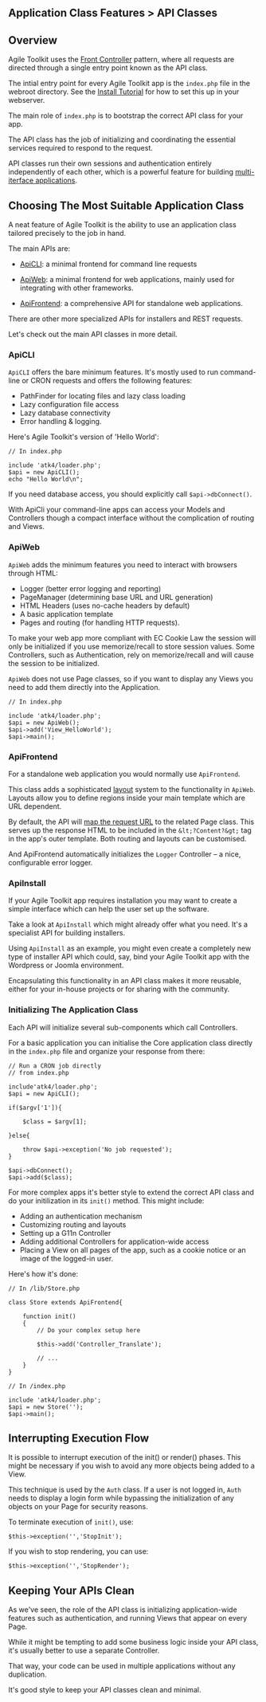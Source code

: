 Application Class Features > API Classes
---

## Overview

Agile Toolkit uses the [Front Controller](TODO) pattern, where all requests are directed through a single entry point known as the API class.

The intial entry point for every Agile Toolkit app is the `index.php` file in the webroot directory. See the [Install Tutorial](TODO) for how to set this up in your webserver.

The main role of `index.php` is to bootstrap the correct API class for your app.

The API class has the job of initializing and coordinating the essential services required to respond to the request.

API classes run their own sessions and authentication entirely independently of each other, which is a powerful feature for building [multi-iterface applications](TODO).

## Choosing The Most Suitable Application Class

A neat feature of Agile Toolkit is the ability to use an application class tailored precisely to the job in hand.

The main APIs are:

* [ApiCLI](/TODO): a minimal frontend for command line requests

* [ApiWeb](/TODO): a minimal frontend for web applications, mainly used for integrating with other frameworks. 

* [ApiFrontend](/TODO): a comprehensive API for standalone web applications.

There are other more specialized APIs for installers and REST requests. 

Let's check out the main API classes in more detail.

### ApiCLI

`ApiCLI` offers the bare minimum features. It's mostly used to run command-line or CRON requests and offers the following features:

- PathFinder for locating files and lazy class loading
- Lazy configuration file access
- Lazy database connectivity
- Error handling & logging.

Here's Agile Toolkit's version of 'Hello World':

    // In index.php

    include 'atk4/loader.php';
    $api = new ApiCLI();
    echo "Hello World\n";

If you need database access, you should explicitly call `$api->dbConnect()`. 

With ApiCli your command-line apps can access your Models and Controllers though a compact interface without the complication of routing and Views.

### ApiWeb

`ApiWeb` adds the minimum features you need to interact with browsers through HTML:

- Logger (better error logging and reporting)
- PageManager (determining base URL and URL generation)
- HTML Headers (uses no-cache headers by default)
- A basic application template
- Pages and routing (for handling HTTP requests).

To make your web app more compliant with EC Cookie Law the session will only be initialized if you use memorize/recall to store session values. Some Controllers, such as Authentication, rely on memorize/recall and will cause the session to be initialized.

`ApiWeb` does not use Page classes, so if you want to display any Views you need to add them directly into the Application.

    // In index.php

    include 'atk4/loader.php';
    $api = new ApiWeb();
    $api->add('View_HelloWorld');
    $api->main();

### ApiFrontend

For a standalone web application you would normally use `ApiFrontend`.

This class adds a sophisticated [layout](/TODO) system to the functionality in `ApiWeb`. Layouts allow you to define regions inside your main template which are URL dependent. 

By default, the API will [map the request URL](TODO) to the related Page class. This serves up the response HTML to be included in the `&lt;?Content?&gt;` tag in the app's outer template. Both routing and layouts can be customised.

And ApiFrontend automatically initializes the `Logger` Controller &ndash; a nice, configurable error logger.

### ApiInstall

If your Agile Toolkit app requires installation you may want to create a simple interface which can help the user set up the software. 

Take a look at `ApiInstall` which might already offer what you need. It's a specialist API for building installers.

Using `ApiInstall` as an example, you might even create a completely new type of installer API which could, say, bind your Agile Toolkit app with the Wordpress or Joomla environment.

Encapsulating this functionality in an API class makes it more reusable, either for your in-house projects or for sharing with the community.

### Initializing The Application Class

Each API will initialize several sub-components which call Controllers. 

For a basic application you can initialise the Core application class directly in the `index.php` file and organize your response from there:

    // Run a CRON job directly
    // from index.php

    include'atk4/loader.php';
    $api = new ApiCLI();

    if($argv['1']){

        $class = $argv[1];

    }else{

        throw $api->exception('No job requested');
    }

    $api->dbConnect();
    $api->add($class);

For more complex apps it's better style to extend the correct API class and do your initilization in its `init()` method. This might include:

* Adding an authentication mechanism
* Customizing routing and layouts
* Setting up a G11n Controller
* Adding additional Controllers for application-wide access
* Placing a View on all pages of the app, such as a cookie notice or an image of the logged-in user.

Here's how it's done:

    // In /lib/Store.php

    class Store extends ApiFrontend{

        function init()
        {
            // Do your complex setup here

            $this->add('Controller_Translate');

            // ...
        }
    }

    // In /index.php

    include 'atk4/loader.php';
    $api = new Store('');
    $api->main();

<!--x Can we think of somewhere better to put this?? x-->

## Interrupting Execution Flow

It is possible to interrupt execution of the init() or render() phases. This might be necessary if you wish to avoid any more objects being added to a View. 

This technique is used by the `Auth` class. If a user is not logged in, `Auth` needs to display a login form while bypassing the initialization of any objects on your Page for security reasons. 

To terminate execution of `init()`, use:

    $this->exception('','StopInit');

 If you wish to stop rendering, you can use:

    $this->exception('','StopRender');

## Keeping Your APIs Clean

As we've seen, the role of the API class is initializing application-wide features such as authentication, and running Views that appear on every Page. 

While it might be tempting to add some business logic inside your API class, it's usually better to use a separate Controller.

That way, your code can be used in multiple applications without any duplication.

It's good style to keep your API classes clean and minimal.
